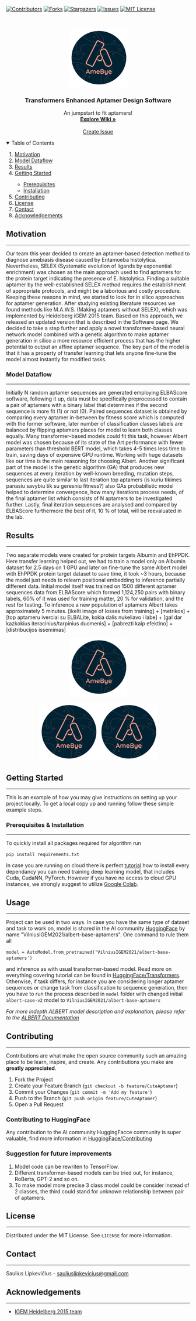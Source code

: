 <!-- PROJECT SHIELDS -->
<!--
*** https://www.markdownguide.org/basic-syntax/#reference-style-links
-->
[![Contributors][contributors-shield]][contributors-url]
[![Forks][forks-shield]][forks-url]
[![Stargazers][stars-shield]][stars-url]
[![Issues][issues-shield]][issues-url]
[![MIT License][license-shield]][license-url]



<!-- PROJECT LOGO -->
<br />
<p align="center">
    <img src="images/logo.png" alt="Logo" width="160" height="160">
  </a>

  <h3 align="center">Transformers Enhanced Aptamer Design Software </h3>

  <p align="center">
    An jumpstart to fit aptamers!
    <br />
    <a href="https://igem2021.vilnius.com/"><strong>Explore Wiki »</strong></a>
    <br />
    <br />
    <a href="https://github.com/">Create Issue</a>

  </p>
</p>



<!-- TABLE OF CONTENTS -->
<details open="open">
  <summary>Table of Contents</summary>
  <ol>
    <li>
      <a href="#motivation">Motivation</a>
    </li>
    <li>
      <a href="#model-dataflow">Model Dataflow</a>
    </li>
    <li><a href="#results">Results</a></li>
    <li><a href="#getting-starter">Getting Started</a></li>
        <ul>
        <li><a href="#prerequisites">Prerequisites</a></li>
        <li><a href="#installation">Installation</a></li>
      </ul>
    <li><a href="#contributing">Contributing</a></li>
    <li><a href="#license">License</a></li>
    <li><a href="#contact">Contact</a></li>
    <li><a href="#acknowledgements">Acknowledgements</a></li>
  </ol>
</details>



<!-- ABOUT THE PROJECT -->
## Motivation
----
Our team this year decided to create an aptamer-based detection method to diagnose amebiasis disease caused by Entamoeba histolytica. Nevertheless, SELEX (Systematic evolution of ligands by exponential enrichment) was chosen as the main approach used to find aptamers for the protein target indicating the presence of E. histolytica. Finding a suitable aptamer by the well-established SELEX method requires the establishment of appropriate protocols, and might be a laborious and costly procedure. Keeping these reasons in mind, we started to look for in silico approaches for aptamer generation. After studying existing literature resources we found methods like M.A.W.S. (Making aptamers without SELEX), which was implemented by Heidelberg iGEM 2015 team. Based on this approach, we released an updated version that is described in the Software page. We decided to take a step further and apply a novel transformer-based neural network model  combined with a genetic algorithm to make aptamer generation in silico a more resource efficient process that has the higher potential to output an affine aptamer sequence. The key part of the model is that it has a property of transfer learning that lets anyone fine-tune the model almost instantly for modified tasks.



### Model Dataflow
-----
Initially N random aptamer sequences are generated employing ELBAScore software, following it up, data must be specifically preprocessed to contain a pair of aptamers with a binary label that determines if the second sequence is more fit (1) or not (0). Paired sequences dataset is obtained by comparing every aptamer in-between by fitness score which is computed with the former software, later number of classification classes labels are balanced by flipping aptamers places for model to learn both classes equally. Many transformer-based models could fit this task, however Albert model was chosen because of its state of the Art performance with fewer parameters than threshold BERT model, which takes 4-5 times less time to train, saving days of expensive GPU runtime. Working with huge datasets like our time is the main reasoning for choosing Albert. Another significant part of the model is the genetic algorithm (GA) that produces new sequences at every iteration by well-known breeding, mutation steps, sequences are quite similar to last iteration top aptamers (is kuriu tikimes panasiu savybiu tik su geresniu fitness?) also GAs probabilistic model helped to determine convergence, how many iterations process needs, of the final aptamer list which consists of N aptamers to be investigated further. Lastly, final iteration sequences are analysed and compared by ELBAScore furthermore the best of it, 10 % of total, will be reevaluated in the lab.



## Results
-----
Two separate models were created for protein targets Albumin and EhPPDK. Here transfer learning helped out, we had to train a model only on Albumin dataset for 2.5 days on 1 GPU and later on fine-tune the same Albert model with EhPPDK protein target dataset to save time, it took ~3 hours, because the model just needs to relearn positional embedding to inference partially different data. Initial model itself was trained on 1500 different aptamer sequences data from ELBAScore which formed 1,124,250 pairs with binary labels, 60% of it was used for training matter, 20 % for validation, and the rest for testing. To inference a new population of aptamers Albert takes approximately 5 minutes. [ikelti image of losses from training] + [metrikos] + [top aptameru iverciai su ELBALite, kokia dalis nukeliavo i labe] + [gal dar kazkokius iteracinius/tarpinius duomenis] + [pabrezti kaip efektino] + [distribucijos issemimas]

<p align="center">
    <img src="images/logo.png" alt="Logo" width="160" height="160">
  </a>

<p align="center">
    <img src="images/logo.png" alt="Logo" width="160" height="160">
    <img src="images/logo.png" alt="Logo" width="160" height="160">
  </a>


<!-- GETTING STARTED -->
## Getting Started
----
This is an example of how you may give instructions on setting up your project locally.
To get a local copy up and running follow these simple example steps.

### Prerequisites & Installation
----
To quickly install all packages required for algorithm run 
```
pip install requirements.txt
```

In case you are running on cloud there is perfect [tutorial](https://medium.com/analytics-vidhya/install-cuda-11-2-cudnn-8-1-0-and-python-3-9-on-rtx3090-for-deep-learning-fcf96c95f7a1) how to install every dependancy you can need training deep learning model, that includes Cuda, CudaNN, PyTorch. However if you have no access to cloud GPU instances, we strongly suggest to utilize [Google Colab](https://link-url-here.org).


<!-- USAGE EXAMPLES -->
## Usage
----
Project can be used in two ways. In case you have the same type of dataset and task to work on, model is shared in the AI community [HuggingFace](https://huggingface.co/models) by name "VilniusIGEM2021/albert-base-aptamers". One command to rule them all

```
model = AutoModel.from_pretrained('VilniusIGEM2021/albert-base-aptamers')
```

and inference as with usual transformer-based model. Read more on everything covering tutorial can be found in [HuggingFace/Transformers](https://huggingface.co/transformers/). Otherwise, if task differs, for instance you are considering longer aptamer sequences or change task from classification to sequence generation, then you have to run the process described in `model` folder with changed initial `albert-case-v2` model to `VilniusIGEM2021/albert-base-aptamers`

_For more indepth ALBERT model description and explanation, please refer to the [ALBERT Documentation](https://github.com/saulius-lipkevicius/GA_Transformer/tree/main/model)_



<!-- CONTRIBUTING -->
## Contributing
----
Contributions are what make the open source community such an amazing place to be learn, inspire, and create. Any contributions you make are **greatly appreciated**.

1. Fork the Project
2. Create your Feature Branch (`git checkout -b feature/CuteAptamer`)
3. Commit your Changes (`git commit -m 'Add my feature'`)
4. Push to the Branch (`git push origin feature/CuteAptamer`)
5. Open a Pull Request

###  Contributing to HuggingFace
Any contribution to the AI community HuggingFacce community is super valuable, find more information in [HuggingFace/Contributing](https://huggingface.co/transformers/contributing.html)



###  Suggestion for future improvements

  1. Model code can be rewriten to TensorFlow.
  2. Different transformer-based models can be tried out, for instance, RoBerta, GPT-2 and so on.
  3. To make model more precise 3 class model could be consider instead of 2 classes, the third could stand for unknown relationship between pair of aptamers.
   


<!-- LICENSE -->
## License
----
Distributed under the MIT License. See `LICENSE` for more information.



<!-- CONTACT -->
## Contact
----
Saulius Lipkevičius - sauliuslipkevicius@gmail.com


<!-- ACKNOWLEDGEMENTS -->
## Acknowledgements
----

* [IGEM Heidelberg 2015 team](http://2015.igem.org/Team:Heidelberg)




<!-- MARKDOWN LINKS & IMAGES -->
<!-- https://www.markdownguide.org/basic-syntax/#reference-style-links -->
[contributors-shield]: https://img.shields.io/github/contributors/othneildrew/Best-README-Template.svg?style=for-the-badge
[contributors-url]: https://github.com/othneildrew/Best-README-Template/graphs/contributors
[forks-shield]: https://img.shields.io/github/forks/othneildrew/Best-README-Template.svg?style=for-the-badge
[forks-url]: https://github.com/othneildrew/Best-README-Template/network/members
[stars-shield]: https://img.shields.io/github/stars/othneildrew/Best-README-Template.svg?style=for-the-badge
[stars-url]: https://github.com/othneildrew/Best-README-Template/stargazers
[issues-shield]: https://img.shields.io/github/issues/othneildrew/Best-README-Template.svg?style=for-the-badge
[issues-url]: https://github.com/othneildrew/Best-README-Template/issues
[license-shield]: https://img.shields.io/github/license/othneildrew/Best-README-Template.svg?style=for-the-badge
[license-url]: https://github.com/othneildrew/Best-README-Template/blob/master/LICENSE.txt
[product-screenshot]: images/screenshot.png
